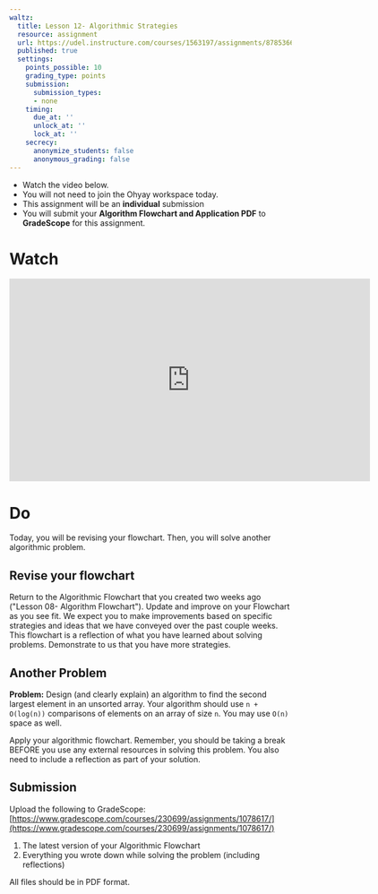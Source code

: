 ```yaml
---
waltz:
  title: Lesson 12- Algorithmic Strategies
  resource: assignment
  url: https://udel.instructure.com/courses/1563197/assignments/8785366
  published: true
  settings:
    points_possible: 10
    grading_type: points
    submission:
      submission_types:
      - none
    timing:
      due_at: ''
      unlock_at: ''
      lock_at: ''
    secrecy:
      anonymize_students: false
      anonymous_grading: false
---
```


<div class="alert alert-info -waltz-literal">
  <ul>
    <li>Watch the video below.</li>
    <li>You will not need to join the Ohyay workspace today.</li>
    <li>This assignment will be an <strong>individual</strong> submission</li>
    <li>You will submit your <strong>Algorithm Flowchart and Application PDF</strong> to <strong>GradeScope</strong> for this assignment.</li>
  </ul>
</div>

# Watch

<iframe width="644" height="362" src="https://www.youtube.com/embed/c1jroM1CckA" frameborder="0" allow="accelerometer; autoplay; clipboard-write; encrypted-media; gyroscope; picture-in-picture" allowfullscreen></iframe>

# Do

Today, you will be revising your flowchart.
Then, you will solve another algorithmic problem.

## Revise your flowchart

Return to the Algorithmic Flowchart that you created two weeks ago
("Lesson 08- Algorithm Flowchart").
Update and improve on your Flowchart as you see fit. We expect you to make
improvements based on specific strategies and ideas that we have conveyed over
the past couple weeks.
This flowchart is a reflection of what you have learned about solving problems.
Demonstrate to us that you have more strategies.

## Another Problem

**Problem:** Design (and clearly explain) an algorithm to find the second largest element
in an unsorted array. Your algorithm should use
`n + O(log(n))` comparisons of elements on an array of size `n`.
You may use `O(n)` space as well.

Apply your algorithmic flowchart. 
Remember, you should be taking a break BEFORE you use any external resources in solving this problem.
You also need to include a reflection as part of your solution.

## Submission

Upload the following to GradeScope: [https://www.gradescope.com/courses/230699/assignments/1078617/](https://www.gradescope.com/courses/230699/assignments/1078617/)

1. The latest version of your Algorithmic Flowchart
2. Everything you wrote down while solving the problem (including reflections)

All files should be in PDF format.